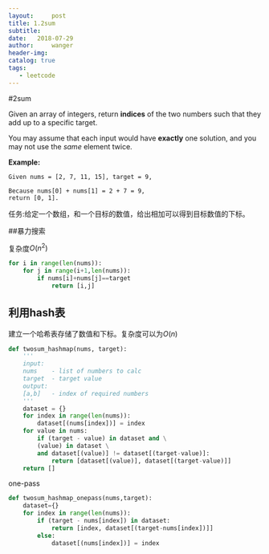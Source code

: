 ```yaml
---
layout:     post
title: 1.2sum
subtitle:  
date:   2018-07-29
author:     wanger
header-img: 
catalog: true
tags: 
   - leetcode
---
```


#2sum

Given an array of integers, return **indices** of the two numbers such that they add up to a specific target.

You may assume that each input would have **exactly** one solution, and you may not use the *same* element twice.

**Example:**

```
Given nums = [2, 7, 11, 15], target = 9,

Because nums[0] + nums[1] = 2 + 7 = 9,
return [0, 1].
```

任务:给定一个数组，和一个目标的数值，给出相加可以得到目标数值的下标。

##暴力搜索

复杂度$O(n^2)$

```python
for i in range(len(nums)):
    for j in range(i+1,len(nums)):
        if nums[i]+nums[j]==target
        	return [i,j]
```

## 利用hash表

建立一个哈希表存储了数值和下标。复杂度可以为$O(n)$

```python
def twosum_hashmap(nums, target):
	'''
	input:
	nums	- list of numbers to calc
	target 	- target value
	output:
	[a,b]	- index of required numbers
	'''
	dataset = {}
	for index in range(len(nums)):
		dataset[(nums[index])] = index
	for value in nums:
		if (target - value) in dataset and \
		(value) in dataset \
		and dataset[(value)] != dataset[(target-value)]:
			return [dataset[(value)], dataset[(target-value)]]
	return []
```

one-pass 

```python
def twosum_hashmap_onepass(nums,target):
	dataset={}
	for index in range(len(nums)):
		if (target - nums[index]) in dataset:
			return [index, dataset[(target-nums[index])]]
		else:
			dataset[(nums[index])] = index

```

